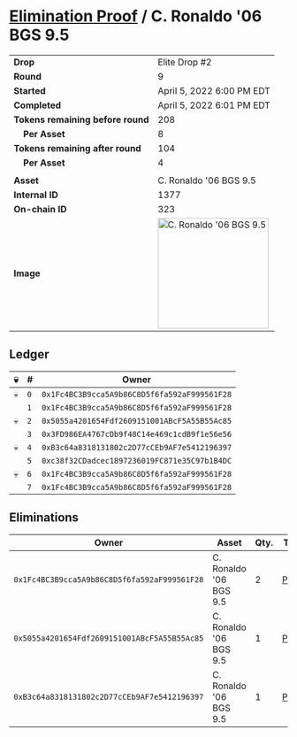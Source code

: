# [Elimination Proof](./readme.md) / C. Ronaldo &#039;06 BGS 9.5

|||
|---|---|
| **Drop** | Elite Drop #2 |
| **Round** | 9 |
| **Started** | April 5, 2022 6:00 PM EDT |
| **Completed** | April 5, 2022 6:01 PM EDT |
| **Tokens remaining before round** | 208 |
| **&nbsp;&nbsp;&nbsp;&nbsp;Per Asset** | 8 |
| **Tokens remaining after round** | 104 |
| **&nbsp;&nbsp;&nbsp;&nbsp;Per Asset** | 4 |
| | |
| **Asset** | C. Ronaldo &#039;06 BGS 9.5 |
| **Internal ID** | 1377 |
| **On-chain ID** | 323 |
| **Image** | <img src="https://tcdn.blokpax.com/95e5eeed-5eea-4e8c-9eed-225ad60e5567/759466ee624c945cfd0613f48e10f4393071987f004873d4c1be01e19ce24a91.png" height="200" alt="C. Ronaldo &#039;06 BGS 9.5" /> |

## Ledger

| 💀 | # | Owner |
| --- | --- | --- |
| 💀 | `0` | `0x1Fc4BC3B9cca5A9b86C8D5f6fa592aF999561F28` |
|  | `1` | `0x1Fc4BC3B9cca5A9b86C8D5f6fa592aF999561F28` |
| 💀 | `2` | `0x5055a4201654Fdf2609151001ABcF5A55B55Ac85` |
|  | `3` | `0x3FD986EA4767cDb9f48C14e469c1cdB9f1e56e56` |
| 💀 | `4` | `0xB3c64a8318131802c2D77cCEb9AF7e5412196397` |
|  | `5` | `0xc38f32CDadcec1897236019FC871e35C97b1B4DC` |
| 💀 | `6` | `0x1Fc4BC3B9cca5A9b86C8D5f6fa592aF999561F28` |
|  | `7` | `0x1Fc4BC3B9cca5A9b86C8D5f6fa592aF999561F28` |


## Eliminations

| Owner | Asset | Qty. | Transaction |
| --- | --- | --- | --- |
| `0x1Fc4BC3B9cca5A9b86C8D5f6fa592aF999561F28` | C. Ronaldo '06 BGS 9.5 | 2 | [Polygonscan](https://polygonscan.com/tx/0x3a394a1041ced81bb6eb574da4080b6e8068a64616dcae2d7344dc0f4b221f41) |
| `0x5055a4201654Fdf2609151001ABcF5A55B55Ac85` | C. Ronaldo '06 BGS 9.5 | 1 | [Polygonscan](https://polygonscan.com/tx/0x2e8f8727b0a671fb886f0fdd8a569f4ed45e599cb4ce7761bcf3c0d551f5dd76) |
| `0xB3c64a8318131802c2D77cCEb9AF7e5412196397` | C. Ronaldo '06 BGS 9.5 | 1 | [Polygonscan](https://polygonscan.com/tx/0xec3d26370ea2fce49ceacb61d07151bac8b06e2ce9c0c5c48c9d7ec36849b65a) |
